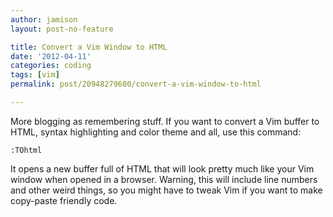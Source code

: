 ```yaml
---
author: jamison
layout: post-no-feature

title: Convert a Vim Window to HTML
date: '2012-04-11'
categories: coding
tags: [vim]
permalink: post/20948279680/convert-a-vim-window-to-html

---
```


More blogging as remembering stuff. If you want to convert a Vim buffer
to HTML, syntax highlighting and color theme and all, use this command:

    :TOhtml

It opens a new buffer full of HTML that will look pretty much like your
Vim window when opened in a browser. Warning, this will include line
numbers and other weird things, so you might have to tweak Vim if you
want to make copy-paste friendly code.
